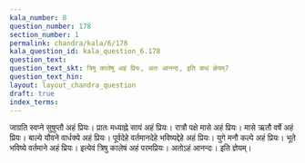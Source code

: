 ```yaml
---
kala_number: 8
question_number: 178
section_number: 1
permalink: chandra/kala/6/178
kala_question_id: kala_question_6.178
question_text: 
question_text_skt: त्रिषु कालेषु अहं प्रियः, अतः आनन्दः, इति कथं ज्ञेयम्?
question_text_hin: 
layout: layout_chandra_question
draft: true
index_terms:
---
```


<!-- skt-start -->
जाग्रति स्वप्ने सुषुप्तौ अहं प्रियः। प्रातः मध्याह्ने सायं अहं प्रियः। रात्रौ पक्षे मासे अहं प्रियः। मासे ऋतौ वर्षे अहं प्रियः। बाल्ये यौवने वार्धक्ये अहं प्रियः। पूर्वदेहे वर्तमानदेहे भविष्यद्देहे अहं प्रियः। युगे मनौ कल्पे अहं प्रियः। भूते भविष्ये वर्तमाने अहं प्रियः। इत्येवं त्रिषु कालेषं अहं परमप्रियः। अतोऽहं आनन्दः। इति ज्ञेयम्।
<!-- skt-end -->

<!-- eng-start -->
<!-- eng-end -->

